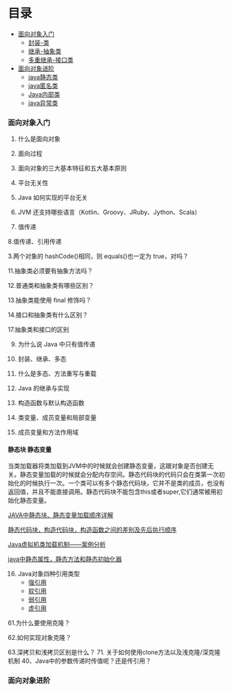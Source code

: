 
# 目录

* [面向对象入门](#面向对象入门)
  * [封装-类](#封装)
  * [继承-抽象类](#继承)
  * [多重继承-接口类](#多重继承)
* [面向对象进阶](#面向对象进阶)
  * [java静态类](#java静态类)
  * [java匿名类](#java匿名类)
  * [Java内部类](#Java内部类)
  * [java异常类](#java异常类)

### 面向对象入门

1. 什么是面向对象

2. 面向过程

3. 面向对象的三大基本特征和五大基本原则

4. 平台无关性

5. Java 如何实现的平台无关

6. JVM 还支持哪些语言（Kotlin、Groovy、JRuby、Jython、Scala）

7.  值传递

8.值传递、引用传递

3.两个对象的 hashCode()相同，则 equals()也一定为 true，对吗？

11.抽象类必须要有抽象方法吗？

12.普通类和抽象类有哪些区别？

13.抽象类能使用 final 修饰吗？

14.接口和抽象类有什么区别？

17.抽象类和接口的区别

9. 为什么说 Java 中只有值传递

10. 封装、继承、多态

11. 什么是多态、方法重写与重载

12. Java 的继承与实现

13. 构造函数与默认构造函数

14. 类变量、成员变量和局部变量


15. 成员变量和方法作用域

#### 静态块 静态变量
当类加载器将类加载到JVM中的时候就会创建静态变量，这跟对象是否创建无关。静态变量加载的时候就会分配内存空间。静态代码块的代码只会在类第一次初始化的时候执行一次。一个类可以有多个静态代码块，它并不是类的成员，也没有返回值，并且不能直接调用。静态代码块不能包含this或者super,它们通常被用初始化静态变量。

   [JAVA中静态块、静态变量加载顺序详解](https://blog.csdn.net/Mrzhoug/article/details/51581994)
   
   [静态代码块，构造代码块，构造函数之间的差别及先后执行顺序](https://blog.csdn.net/u011889786/article/details/53364205)  
   
   [Java虚拟机类加载机制——案例分析](https://blog.csdn.net/u013256816/article/details/50837863)
   
   [java中静态属性，静态方法和静态初始化器](https://blog.csdn.net/bzhxuexi/article/details/17606691)


16. Java对象四种引用类型
    * [强引用]()
    * [软引用]()
    * [弱引用]()
    * [虚引用]()


61.为什么要使用克隆？

62.如何实现对象克隆？

63.深拷贝和浅拷贝区别是什么？
71. 关于如何使用clone方法以及浅克隆/深克隆机制
40、Java中的参数传递时传值呢？还是传引用？

### 面向对象进阶
